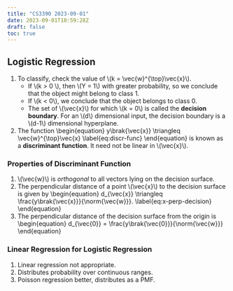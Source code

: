 ```yaml
---
title: "CS3390 2023-09-01"
date: 2023-09-01T10:59:28Z
draft: false
toc: true
---
```


## Logistic Regression

1. To classify, check the value of \\(k = \vec{w}^{\top}\vec{x}\\).
    - If \\(k > 0 \\), then \\(Y = 1\\) with greater probability, so we conclude that the object might belong to class 1.
    - If \\(k < 0\\), we conclude that the object belongs to class 0.
    - The set of \\(\vec{x}\\) for which \\(k = 0\\) is called the **decision boundary**. For an \\(d\\) dimensional input, the decision boundary is a \\(d-1\\) dimensional hyperplane.
2. The function
\begin{equation}
y\brak{\vec{x}} \triangleq \vec{w}^{\top}\vec{x}
\label{eq:discr-func}
\end{equation}
is known as a **discriminant function**. It need not be linear in \\(\vec{x}\\).

### Properties of Discriminant Function
1. \\(\vec{w}\\) is _orthogonal_ to all vectors lying on the decision surface.
2. The perpendicular distance of a point \\(\vec{x}\\) to the decision surface is given by
\begin{equation}
d\_{\vec{x}} \triangleq \frac{y\brak{\vec{x}}}{\norm{\vec{w}}}.
\label{eq:x-perp-decision}
\end{equation}
3. The perpendicular distance of the decision surface from the origin is
\begin{equation}
d\_{\vec{0}} = \frac{y\brak{\vec{0}}}{\norm{\vec{w}}}
\end{equation}

### Linear Regression for Logistic Regression
1. Linear regression not appropriate.
2. Distributes probability over continuous ranges.
3. Poisson regression better, distributes as a PMF.

